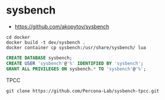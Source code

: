 # sysbench

- https://github.com/akopytov/sysbench

```shell
cd docker
docker build -t dev/sysbench .
docker container cp sysbench:/usr/share/sysbench/ lua
```

```sql
CREATE DATABASE sysbench;
CREATE USER 'sysbench'@'%' IDENTIFIED BY 'sysbench';
GRANT ALL PRIVILEGES ON sysbench.* TO 'sysbench'@'%';
```

TPCC

```
git clone https://github.com/Percona-Lab/sysbench-tpcc.git
```
